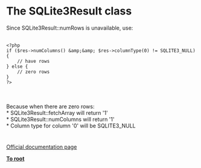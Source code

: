 # The SQLite3Result class



Since SQLite3Result::numRows is unavailable, use:<br><br>

```
<?php
if ($res->numColumns() &amp;&amp; $res->columnType(0) != SQLITE3_NULL) {
    // have rows
} else {
    // zero rows
}
?>
```
<br><br>Because when there are zero rows:<br>* SQLite3Result::fetchArray will return &apos;1&apos;<br>* SQLite3Result::numColumns will return &apos;1&apos;<br>* Column type for column &apos;0&apos; will be SQLITE3_NULL  

#

[Official documentation page](https://www.php.net/manual/en/class.sqlite3result.php)

**[To root](/README.md)**